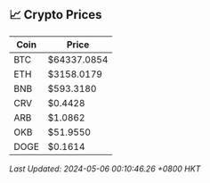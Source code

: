 ## 📈 Crypto Prices

| Coin | Price |
| ---- | ----- |
| BTC | $64337.0854 |
| ETH | $3158.0179 |
| BNB | $593.3180 |
| CRV | $0.4428 |
| ARB | $1.0862 |
| OKB | $51.9550 |
| DOGE | $0.1614 |

_Last Updated: 2024-05-06 00:10:46.26 +0800 HKT_